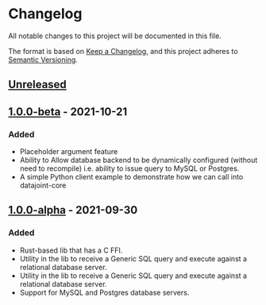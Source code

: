 # Changelog

All notable changes to this project will be documented in this file.

The format is based on [Keep a Changelog](https://keepachangelog.com/en/1.0.0/),
and this project adheres to [Semantic Versioning](https://semver.org/spec/v2.0.0.html).

## [Unreleased]

## [1.0.0-beta] - 2021-10-21
### Added
- Placeholder argument feature
- Ability to Allow database backend to be dynamically configured (without need to recompile) i.e. ability to issue query to MySQL or Postgres.
- A simple Python client example to demonstrate how we can call into datajoint-core

## [1.0.0-alpha] - 2021-09-30
### Added
- Rust-based lib that has a C FFI.
- Utility in the lib to receive a Generic SQL query and execute against a relational database server.
- Utility in the lib to receive a Generic SQL query and execute against a relational database server.
- Support for MySQL and Postgres database servers.


[1.0.0-beta]: https://github.com/datajoint/datajoint-core/milestone/2
[1.0.0-alpha]: https://github.com/datajoint/datajoint-core/milestone/1
[1.0.0-offical]: https://github.com/datajoint/datajoint-core/milestone/3
[Unreleased]: link